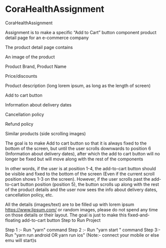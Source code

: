 # CoraHealthAssignment

CoraHealthAssignment

Assignment is to make a specific “Add to Cart” button component product detail page for an e-commerce company

The product detail page contains

An image of the product

Product Brand, Product Name

Price/discounts

Product description (long lorem ipsum, as long as the length of screen)

Add to cart button

Information about delivery dates

Cancellation policy

Refund policy

Similar products (side scrolling images)

The goal is to make Add to cart button so that it is always fixed to the bottom of the screen, but until the user scrolls downwards to position 6 (Information about delivery dates), after which the add to cart button will no longer be fixed but will move along with the rest of the components

In other words, if the user is at position 1-4, the add-to-cart button should be visible and fixed to the bottom of the screen (Even if the current scroll position shows 1-3 on the screen). However, if the user scrolls past the add-to-cart button position (position 5), the button scrolls up along with the rest of the product details and the user now sees the info about delivery dates, cancellation policy, etc.

All the details (images/text) are to be filled up with lorem ipsum https://www.lipsum.com/ or random images, please do not spend any time on those details or their layout. The goal is just to make this fixed-and-floating add-to-cart button
Step to Run Project

Step 1 :- Run "yarn" command
Step 2 :- Run "yarn start " command
Step 3:- Run "yarn run android OR yarn run ios" (Note:- connect your mobile or else emu will start)s
